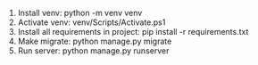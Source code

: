 1. Install venv: python -m venv venv
2. Activate venv: venv/Scripts/Activate.ps1
3. Install all requirements in project: pip install -r requirements.txt
4. Make migrate: python manage.py migrate
5. Run server: python manage.py runserver